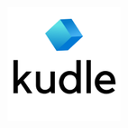 <!-- <img src="images/logo2.png" alt="Projectlogo" width="200" class="center"/> -->
<div style="text-align:center"><img src="images/logo2.png" alt="Projectlogo" width="200" /></div>